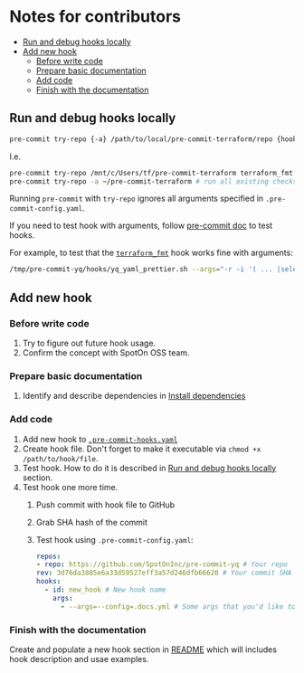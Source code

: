 # Notes for contributors

* [Run and debug hooks locally](#run-and-debug-hooks-locally)
* [Add new hook](#add-new-hook)
  * [Before write code](#before-write-code)
  * [Prepare basic documentation](#prepare-basic-documentation)
  * [Add code](#add-code)
  * [Finish with the documentation](#finish-with-the-documentation)

## Run and debug hooks locally

```bash
pre-commit try-repo {-a} /path/to/local/pre-commit-terraform/repo {hook_name}
```

I.e.

```bash
pre-commit try-repo /mnt/c/Users/tf/pre-commit-terraform terraform_fmt # Run only `terraform_fmt` check
pre-commit try-repo -a ~/pre-commit-terraform # run all existing checks from repo
```

Running `pre-commit` with `try-repo` ignores all arguments specified in `.pre-commit-config.yaml`.

If you need to test hook with arguments, follow [pre-commit doc](https://pre-commit.com/#arguments-pattern-in-hooks) to test hooks.

For example, to test that the [`terraform_fmt`](../README.md#terraform_fmt) hook works fine with arguments:

```bash
/tmp/pre-commit-yq/hooks/yq_yaml_prettier.sh --args="-r -i '( ... |select(type == \"!!seq\")) |= sort_by( select(tag == \"!!str\") //  (keys | .[0]) )'" test-dir/foo.yaml test-dir/bar.yaml
```


## Add new hook

### Before write code

1. Try to figure out future hook usage.
2. Confirm the concept with SpotOn OSS team.

### Prepare basic documentation

1. Identify and describe dependencies in [Install dependencies](../README.md#1-install-dependencies)

### Add code

1. Add new hook to [`.pre-commit-hooks.yaml`](../.pre-commit-hooks.yaml)
2. Create hook file. Don't forget to make it executable via `chmod +x /path/to/hook/file`.
3. Test hook. How to do it is described in [Run and debug hooks locally](#run-and-debug-hooks-locally) section.
4. Test hook one more time.
    1. Push commit with hook file to GitHub
    2. Grab SHA hash of the commit
    3. Test hook using `.pre-commit-config.yaml`:

        ```yaml
        repos:
        - repo: https://github.com/SpotOnInc/pre-commit-yq # Your repo
        rev: 3d76da3885e6a33d59527eff3a57d246dfb66620 # Your commit SHA
        hooks:
          - id: new_hook # New hook name
            args:
              - --args=--config=.docs.yml # Some args that you'd like to test
        ```

### Finish with the documentation

Create and populate a new hook section in [README](../README.md) which will includes hook description and usae examples.
